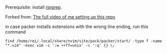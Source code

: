 Prerequisite: install [ripgrep](https://github.com/BurntSushi/ripgrep).

Forked from:
[The full video of me setting up this repo](https://www.youtube.com/watch?v=w7i4amO_zaE)


in case packer installs extensions with the wrong line ending, run this command
```
find /home/rei/.local/share/nvim/site/pack/packer/start/ -type f -name "*.vim" -exec vim -c ':w ++ff=unix' -c ':q' {} \;
```
